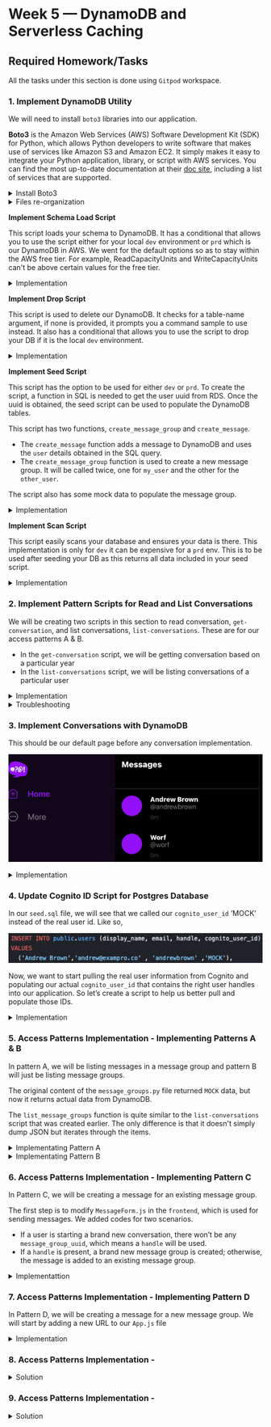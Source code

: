 # Week 5 — DynamoDB and Serverless Caching

## Required Homework/Tasks

All the tasks under this section is done using `Gitpod` workspace.

### 1. Implement DynamoDB Utility

We will need to install `boto3` libraries into our application.

**Boto3** is the Amazon Web Services (AWS) Software Development Kit (SDK) for Python, which allows Python developers to write software that makes use of services like Amazon S3 and Amazon EC2. It simply makes it easy to integrate your Python application, library, or script with AWS services. You can find the most up-to-date documentation at their [doc site](https://boto3.amazonaws.com/v1/documentation/api/latest/index.html), including a list of services that are supported.

<details><summary>Install Boto3</summary>
<p>
To install the `boto3` library onto our application, add the following line to your `backend-flask/requirements.txt` file:

```bash
# add this to your requirements.txt file
boto3

# install the library you've just added 
pip install -r backend-flask/requirements.txt
```

After the installation, start up your application by doing a `docker compose up`. This is required for us to be able to use our `dynamodb-local` we had installed the previous weeks. 
</p>
</details>

<details><summary>Files re-organization</summary>
<p>
For our re-organization, let’s move our DB operations script to a folder `../bin/db/` and remove the `db-` prefix on those scripts since they will now be in a `db` folder. Also create a `../bin/rds/` folder to move the `rds-security-grp` file into there and don’t forget to remove the `rds-` prefix on the file as well. 
  
```bash
# In your backend-flask/bin directory create a db, rds, & ddb directory
mkdir backend-flask/bin/db
mkdir backend-flask/bin/rds
mkdir backend-flask/bin/ddb
```

**After these changes, don’t forget to change them in the scripts they’ve been mentioned.** 

To move those files to the right directories and rename them, use these commands:
```bash
# copy files to destination and rename them at the same time
mv backend-flask/bin/db-connect backend-flask/bin/db/connect
mv backend-flask/bin/db-create backend-flask/bin/db/create
mv backend-flask/bin/db-drop backend-flask/bin/db/drop
mv backend-flask/bin/db-schema-load backend-flask/bin/db/schema-load
mv backend-flask/bin/db-seed backend-flask/bin/db/seed
mv backend-flask/bin/db-sessions backend-flask/bin/db/sessions
mv backend-flask/bin/db-setup backend-flask/bin/db/setup
mv backend-flask/bin/rds-update-sg-rule backend-flask/bin/rds/update-sg-rule
```

Now let’s make the corresponding changes to our files that referenced the old files we changed. 

- In the setup script, change the path to reference the correct file:
```bash
# change these 
bin_path="$(realpath .)/backend-flask/bin"

source "$bin_path/db-drop"
source "$bin_path/db-create"
source "$bin_path/db-schema-load"
source "$bin_path/db-seed"

# to these 
bin_path="$(realpath .)/backend-flask/bin/db"

source "$bin_path/drop"
source "$bin_path/create"
source "$bin_path/schema-load"
source "$bin_path/seed"
```

Don’t forget to change the `security_group` path in your `gitpod.yml` file. Make these changes:
```yaml
# change this 
source "$THEIA_WORKSPACE_ROOT/backend-flask/bin/rds-update-sg-rule"

# to this 
source "$THEIA_WORKSPACE_ROOT/backend-flask/bin/rds/update-sg-rule"
```
</p>
</details>

**Implement Schema Load Script**

This script loads your schema to DynamoDB. It has a conditional that allows you to use the script either for your local `dev` environment or `prd` which is our DynamoDB in AWS. We went for the default options so as to stay within the AWS free tier. For example, ReadCapacityUnits and WriteCapacityUnits can't be above certain values for the free tier.

<details><summary>Implementation</summary>
<p>

In the `backend-flask/bin/ddb/` folder, create a `schema-load` script for our DynamoDB. 

```bash
# create the schema load script
touch backend-flask/bin/ddb/schema-load 
```

In the `ddb/schema-load` file, add the following:

```python
#!/usr/bin/env python3

import boto3
import sys

attrs = {
  'endpoint_url': 'http://localhost:8000'
}

if len(sys.argv) == 2:
  if "prd" in sys.argv[1]:
    attrs = {}

ddb = boto3.client('dynamodb',**attrs)

table_name = 'cruddur-messages'

response = ddb.create_table(
  TableName=table_name,
  AttributeDefinitions=[
    {
      'AttributeName': 'pk',
      'AttributeType': 'S'
    },
    {
      'AttributeName': 'sk',
      'AttributeType': 'S'
    },
  ],
  KeySchema=[
    {
      'AttributeName': 'pk',
      'KeyType': 'HASH'
    },
    {
      'AttributeName': 'sk',
      'KeyType': 'RANGE'
    },
  ],
  #GlobalSecondaryIndexes=[
  #],
  BillingMode='PROVISIONED',
  ProvisionedThroughput={
      'ReadCapacityUnits': 5,
      'WriteCapacityUnits': 5
  }
)

print(response)
```
  
To ensure you have the right permissions to execute the newly created script, run the following commands:

```bash
# by default, you will get a permission denied when trying to run a script you just created
# run this command to grant it permission - https://www.tutorialspoint.com/unix/unix-file-permission.htm
chmod 555 backend-flask/bin/ddb/schema-load
  
# execute the script 
./backend-flask/bin/ddb/schema-load
```

<details><summary>List Tables</summary>
<p>

To be able to view/list our tables, let’s create a bash script for that. 

```bash
# create the list tables script
touch backend-flask/bin/ddb/list-tables 
```

In the `ddb/list-tables`, add the following:

```bash
#! /usr/bin/bash
set -e # stop if it fails at any point

if [ "$1" = "prd" ]; then
  ENDPOINT_URL=""
else
  ENDPOINT_URL="--endpoint-url=http://localhost:8000"
fi

aws dynamodb list-tables $ENDPOINT_URL \
--query TableNames \
--output table
```
  
To ensure you have the right permissions to execute the newly created script, run the following commands:

```bash
# by default, you will get a permission denied when trying to run a script you just created
# run this command to grant it permission - https://www.tutorialspoint.com/unix/unix-file-permission.htm
chmod 555 backend-flask/bin/ddb/list-tables
  
# execute the script 
./backend-flask/bin/ddb/list-tables
```
</p>
</details>

</p>
</details>

**Implement Drop Script**

This script is used to delete our DynamoDB. It checks for a table-name argument, if none is provided, it prompts you a command sample to use instead. It also has a conditional that allows you to use the script to drop your DB if it is the local `dev` environment.

<details><summary>Implementation</summary>
<p>

In the `backend-flask/bin/ddb/` folder, create a `drop` script for our DynamoDB. 

```bash
# create the drop script
touch backend-flask/bin/ddb/drop 
```

In your `ddb/drop` file, add the following:

```python
#! /usr/bin/bash

set -e # stop if it fails at any point

if [ -z "$1" ]; then
  echo "No TABLE_NAME argument supplied eg ./backend-flask/bin/ddb/drop cruddur-messages prd"
  exit 1
fi
TABLE_NAME=$1

if [ "$2" = "prd" ]; then
  ENDPOINT_URL=""
else
  ENDPOINT_URL="--endpoint-url=http://localhost:8000"
fi

echo "Deleting table: $TABLE_NAME"

aws dynamodb delete-table $ENDPOINT_URL \
  --table-name $TABLE_NAME
```
  
To ensure you have the right permissions to execute the newly created script, run the following commands:

```bash
# by default, you will get a permission denied when trying to run a script you just created
# run this command to grant it permission - https://www.tutorialspoint.com/unix/unix-file-permission.htm
chmod 555 backend-flask/bin/ddb/drop
  
# execute the script 
./backend-flask/bin/ddb/drop cruddur-messages
```
</p>
</details>

**Implement Seed Script**

This script has the option to be used for either `dev` or `prd`. To create the script, a function in SQL is needed to get the user uuid from RDS. Once the uuid is obtained, the seed script can be used to populate the DynamoDB tables.

This script has two functions, `create_message_group` and `create_message`. 
- The `create_message` function adds a message to DynamoDB and uses the `user` details obtained in the SQL query. 
- The `create_message_group` function is used to create a new message group. It will be called twice, one for `my_user` and the other for the `other_user`.

The script also has some mock data to populate the message group. 

<details><summary>Implementation</summary>
<p>

```python
#!/usr/bin/env python3

import boto3
import os
import sys
from datetime import datetime, timedelta, timezone
import uuid

current_path = os.path.dirname(os.path.abspath(__file__))
parent_path = os.path.abspath(os.path.join(current_path, '..', '..'))
sys.path.append(parent_path)
from lib.db import db

attrs = {
  'endpoint_url': 'http://localhost:8000'
}
# unset endpoint url for use with production database
if len(sys.argv) == 2:
  if "prd" in sys.argv[1]:
    attrs = {}
ddb = boto3.client('dynamodb',**attrs)

def get_user_uuids():
  sql = """
    SELECT 
      users.uuid,
      users.display_name,
      users.handle
    FROM users
    WHERE
      users.handle IN(
        %(my_handle)s,
        %(other_handle)s
        )
  """
  users = db.query_array_json(sql,{
    'my_handle':  'gee_warrior',        # based on data in your seed.sql file
    'other_handle': 'godofthunder'      # based on data in your seed.sql file
  })
  my_user    = next((item for item in users if item["handle"] == 'gee_warrior'), None)
  other_user = next((item for item in users if item["handle"] == 'godofthunder'), None)
  results = {
    'my_user': my_user,
    'other_user': other_user
  }
  print('get_user_uuids')
  print(results)
  return results

def create_message_group(client,message_group_uuid, my_user_uuid, last_message_at=None, message=None, other_user_uuid=None, other_user_display_name=None, other_user_handle=None):
  table_name = 'cruddur-messages'
  record = {
    'pk':   {'S': f"GRP#{my_user_uuid}"},
    'sk':   {'S': last_message_at},
    'message_group_uuid': {'S': message_group_uuid},
    'message':  {'S': message},
    'user_uuid': {'S': other_user_uuid},
    'user_display_name': {'S': other_user_display_name},
    'user_handle': {'S': other_user_handle}
  }

  response = client.put_item(
    TableName=table_name,
    Item=record
  )
  print(response)

def create_message(client,message_group_uuid, created_at, message, my_user_uuid, my_user_display_name, my_user_handle):
  table_name = 'cruddur-messages'
  record = {
    'pk':   {'S': f"MSG#{message_group_uuid}"},
    'sk':   {'S': created_at },
    'message_uuid': { 'S': str(uuid.uuid4()) },
    'message': {'S': message},
    'user_uuid': {'S': my_user_uuid},
    'user_display_name': {'S': my_user_display_name},
    'user_handle': {'S': my_user_handle}
  }
  # insert the record into the table
  response = client.put_item(
    TableName=table_name,
    Item=record
  )
  # print the response
  print(response)

message_group_uuid = "5ae290ed-55d1-47a0-bc6d-fe2bc2700399" 
now = datetime.now(timezone.utc).astimezone()
users = get_user_uuids()

create_message_group(
  client=ddb,
  message_group_uuid=message_group_uuid,
  my_user_uuid=users['my_user']['uuid'],
  other_user_uuid=users['other_user']['uuid'],
  other_user_handle=users['other_user']['handle'],
  other_user_display_name=users['other_user']['display_name'],
  last_message_at=now.isoformat(),
  message="this is a filler message"
)

create_message_group(
  client=ddb,
  message_group_uuid=message_group_uuid,
  my_user_uuid=users['other_user']['uuid'],
  other_user_uuid=users['my_user']['uuid'],
  other_user_handle=users['my_user']['handle'],
  other_user_display_name=users['my_user']['display_name'],
  last_message_at=now.isoformat(),
  message="this is a filler message"
)

conversation = """
Person 1: Have you ever watched Babylon 5? It's one of my favorite TV shows!
Person 2: Yes, I have! I love it too. What's your favorite season?
Person 1: I think my favorite season has to be season 3. So many great episodes, like "Severed Dreams" and "War Without End."
Person 2: Yeah, season 3 was amazing! I also loved season 4, especially with the Shadow War heating up and the introduction of the White Star.
Person 1: Agreed, season 4 was really great as well. I was so glad they got to wrap up the storylines with the Shadows and the Vorlons in that season.
Person 2: Definitely. What about your favorite character? Mine is probably Londo Mollari.
Person 1: Londo is great! My favorite character is probably G'Kar. I loved his character development throughout the series.
Person 2: G'Kar was definitely a standout character. I also really liked Delenn's character arc and how she grew throughout the series.
Person 1: Delenn was amazing too, especially with her role in the Minbari Civil War and her relationship with Sheridan. Speaking of which, what did you think of the Sheridan character?
Person 2: I thought Sheridan was a great protagonist. He was a strong leader and had a lot of integrity. And his relationship with Delenn was so well-done.
Person 1: I totally agree! I also really liked the dynamic between Garibaldi and Bester. Those two had some great scenes together.
Person 2: Yes! Their interactions were always so intense and intriguing. And speaking of intense scenes, what did you think of the episode "Intersections in Real Time"?
Person 1: Oh man, that episode was intense. It was so well-done, but I could barely watch it. It was just too much.
Person 2: Yeah, it was definitely hard to watch. But it was also one of the best episodes of the series in my opinion.
Person 1: Absolutely. Babylon 5 had so many great episodes like that. Do you have a favorite standalone episode?
Person 2: Hmm, that's a tough one. I really loved "The Coming of Shadows" in season 2, but "A Voice in the Wilderness" in season 1 was also great. What about you?
Person 1: I think my favorite standalone episode might be "The Long Twilight Struggle" in season 2. It had some great moments with G'Kar and Londo.
Person 2: Yes, "The Long Twilight Struggle" was definitely a standout episode. Babylon 5 really had so many great episodes and moments throughout its run.
Person 1: Definitely. It's a shame it ended after only five seasons, but I'm glad we got the closure we did with the series finale.
Person 2: Yeah, the series finale was really well-done. It tied up a lot of loose ends and left us with a great sense of closure.
Person 1: It really did. Overall, Babylon 5 is just such a great show with fantastic characters, writing, and world-building.
Person 2: Agreed. It's one of my favorite sci-fi shows of all time and I'm always happy to revisit it.
Person 1: Same here. I think one of the things that makes Babylon 5 so special is its emphasis on politics and diplomacy. It's not just a show about space battles and aliens, but about the complex relationships between different species and their political maneuvering.
Person 2: Yes, that's definitely one of the show's strengths. And it's not just about big-picture politics, but also about personal relationships and the choices characters make.
Person 1: Exactly. I love how Babylon 5 explores themes of redemption, forgiveness, and sacrifice. Characters like G'Kar and Londo have such compelling arcs that are driven by their choices and actions.
Person 2: Yes, the character development in Babylon 5 is really top-notch. Even minor characters like Vir and Franklin get their moments to shine and grow over the course of the series.
Person 1: I couldn't agree more. And the way the show handles its themes is so nuanced and thought-provoking. For example, the idea of "the one" and how it's used by different characters in different ways.
Person 2: Yes, that's a really interesting theme to explore. And it's not just a one-dimensional concept, but something that's explored in different contexts and with different characters.
Person 1: And the show also does a great job of balancing humor and drama. There are so many funny moments in the show, but it never detracts from the serious themes and the high stakes.
Person 2: Absolutely. The humor is always organic and never feels forced. And the show isn't afraid to go dark when it needs to, like in "Intersections in Real Time" or the episode "Sleeping in Light."
Person 1: Yeah, those episodes are definitely tough to watch, but they're also some of the most powerful and memorable episodes of the series. And it's not just the writing that's great, but also the acting and the production values.
Person 2: Yes, the acting is fantastic across the board. From Bruce Boxleitner's performance as Sheridan to Peter Jurasik's portrayal of Londo, every actor brings their A-game. And the production design and special effects are really impressive for a TV show from the 90s.
Person 1: Definitely. Babylon 5 was really ahead of its time in terms of its visuals and special effects. And the fact that it was all done on a TV budget makes it even more impressive.
Person 2: Yeah, it's amazing what they were able to accomplish with the limited resources they had. It just goes to show how talented the people behind the show were.
Person 1: Agreed. It's no wonder that Babylon 5 has such a devoted fanbase, even all these years later. It's just such a well-crafted and timeless show.
Person 2: Absolutely. I'm glad we can still appreciate it and talk about it all these years later. It really is a show that stands the test of time.
Person 1: One thing I really appreciate about Babylon 5 is how it handles diversity and representation. It has a really diverse cast of characters from different species and backgrounds, and it doesn't shy away from exploring issues of prejudice and discrimination.
Person 2: Yes, that's a great point. The show was really ahead of its time in terms of its diverse cast and the way it tackled issues of race, gender, and sexuality. And it did so in a way that felt natural and integrated into the story.
Person 1: Definitely. It's great to see a show that's not afraid to tackle these issues head-on and address them in a thoughtful and nuanced way. And it's not just about representation, but also about exploring different cultures and ways of life.
Person 2: Yes, the show does a great job of world-building and creating distinct cultures for each of the species. And it's not just about their physical appearance, but also about their customs, beliefs, and values.
Person 1: Absolutely. It's one of the things that sets Babylon 5 apart from other sci-fi shows. The attention to detail and the thought that went into creating this universe is really impressive.
Person 2: And it's not just the aliens that are well-developed, but also the human characters. The show explores the different factions and political ideologies within EarthGov, as well as the different cultures and traditions on Earth.
Person 1: Yes, that's another great aspect of the show. It's not just about the conflicts between different species, but also about the internal struggles within humanity. And it's all tied together by the overarching plot of the Shadow War and the fate of the galaxy.
Person 2: Definitely. The show does a great job of balancing the episodic stories with the larger arc, so that every episode feels important and contributes to the overall narrative.
Person 1: And the show is also great at building up tension and suspense. The slow burn of the Shadow War and the mystery of the Vorlons and the Shadows kept me on the edge of my seat throughout the series.
Person 2: Yes, the show is really good at building up anticipation and delivering satisfying payoffs. Whether it's the resolution of a character arc or the climax of a season-long plotline, Babylon 5 always delivers.
Person 1: Agreed. It's just such a well-crafted and satisfying show, with so many memorable moments and characters. I'm really glad we got to talk about it today.
Person 2: Me too. It's always great to geek out about Babylon 5 with someone who appreciates it as much as I do!
Person 1: Yeah, it's always fun to discuss our favorite moments and characters from the show. And there are so many great moments to choose from!
Person 2: Definitely. I think one of the most memorable moments for me was the "goodbye" scene between G'Kar and Londo in the episode "Objects at Rest." It was such a poignant and emotional moment, and it really showed how far their characters had come.
Person 1: Yes, that was a really powerful scene. It was great to see these two former enemies come together and find common ground. And it was a great way to wrap up their character arcs.
Person 2: Another memorable moment for me was the speech that Sheridan gives in "Severed Dreams." It's such an iconic moment in the show, and it really encapsulates the themes of the series.
Person 1: Yes, that speech is definitely one of the highlights of the series. It's so well-written and well-delivered, and it really captures the sense of hope and defiance that the show is all about.
Person 2: And speaking of great speeches, what did you think of the "Ivanova is always right" speech from "Moments of Transition"?
Person 1: Oh man, that speech gives me chills every time I watch it. It's such a powerful moment for Ivanova, and it really shows her strength and determination as a leader.
Person 2: Yes, that speech is definitely a standout moment for Ivanova's character. And it's just one example of the great writing and character development in the show.
Person 1: Absolutely. It's a testament to the talent of the writers and actors that they were able to create such rich and complex characters with so much depth and nuance.
Person 2: And it's not just the main characters that are well-developed, but also the supporting characters like Marcus, Zack, and Lyta. They all have their own stories and struggles, and they all contribute to the larger narrative in meaningful ways.
Person 1: Definitely. Babylon 5 is just such a well-rounded and satisfying show in every way. It's no wonder that it's still beloved by fans all these years later.
Person 2: Agreed. It's a show that has stood the test of time, and it will always hold a special place in my heart as one of my favorite TV shows of all time.
Person 1: One of the most interesting ethical dilemmas presented in Babylon 5 is the treatment of the Narn by the Centauri. What do you think about that storyline?
Person 2: Yeah, it's definitely a difficult issue to grapple with. On the one hand, the Centauri were portrayed as the aggressors, and their treatment of the Narn was brutal and unjust. But on the other hand, the show also presented some nuance to the situation, with characters like Londo and Vir struggling with their own complicity in the conflict.
Person 1: Exactly. I think one of the strengths of the show is its willingness to explore complex ethical issues like this. It's not just about good guys versus bad guys, but about the shades of grey in between.
Person 2: Yeah, and it raises interesting questions about power and oppression. The Centauri had more advanced technology and military might than the Narn, which allowed them to dominate and subjugate the Narn people. But at the same time, there were also political and economic factors at play that contributed to the conflict.
Person 1: And it's not just about the actions of the Centauri government, but also about the actions of individual characters. Londo, for example, was initially portrayed as a somewhat sympathetic character, but as the series progressed, we saw how his choices and actions contributed to the suffering of the Narn people.
Person 2: Yes, and that raises interesting questions about personal responsibility and accountability. Can an individual be held responsible for the actions of their government or their society? And if so, to what extent?
Person 1: That's a really good point. And it's also interesting to consider the role of empathy and compassion in situations like this. Characters like G'Kar and Delenn showed compassion towards the Narn people and fought against their oppression, while others like Londo and Cartagia were more indifferent or even sadistic in their treatment of the Narn.
Person 2: Yeah, and that raises the question of whether empathy and compassion are innate traits, or whether they can be cultivated through education and exposure to different cultures and perspectives.
Person 1: Definitely. And it's also worth considering the role of forgiveness and reconciliation. The Narn and Centauri eventually came to a sort of reconciliation in the aftermath of the Shadow War, but it was a difficult and painful process that required a lot of sacrifice and forgiveness on both sides.
Person 2: Yes, and that raises the question of whether forgiveness is always possible or appropriate in situations of oppression and injustice. Can the victims of such oppression ever truly forgive their oppressors, or is that too much to ask?
Person 1: It's a tough question to answer. I think the show presents a hopeful message in the end, with characters like G'Kar and Londo finding a measure of redemption and reconciliation. But it's also clear that the scars of the conflict run deep and that healing takes time and effort.
Person 2: Yeah, that's a good point. Ultimately, I think the show's treatment of the Narn-Centauri conflict raises more questions than it answers, which is a testament to its complexity and nuance. It's a difficult issue to grapple with, but one that's worth exploring and discussing.
Person 1: Let's switch gears a bit and talk about the character of Natasha Alexander. What did you think about her role in the series?
Person 2: I thought Natasha Alexander was a really interesting character. She was a tough and competent security officer, but she also had a vulnerable side and a complicated past.
Person 1: Yeah, I agree. I think she added a lot of depth to the show and was a great foil to characters like Garibaldi and Zack.
Person 2: And I also appreciated the way the show handled her relationship with Garibaldi. It was clear that they had a history and a lot of unresolved tension, but the show never made it too melodramatic or over-the-top.
Person 1: That's a good point. I think the show did a good job of balancing the personal drama with the larger political and sci-fi elements. And it was refreshing to see a female character who was just as tough and competent as the male characters.
Person 2: Definitely. I think Natasha Alexander was a great example of a well-written and well-rounded female character. She wasn't just there to be eye candy or a love interest, but had her own story and agency.
Person 1: However, I did feel like the show could have done more with her character. She was introduced fairly late in the series, and didn't have as much screen time as some of the other characters.
Person 2: That's true. I think the show had a lot of characters to juggle, and sometimes that meant some characters got sidelined or didn't get as much development as they deserved.
Person 1: And I also thought that her storyline with Garibaldi could have been developed a bit more. They had a lot of history and tension between them, but it felt like it was resolved too quickly and neatly.
Person 2: I can see where you're coming from, but I also appreciated the way the show didn't drag out the drama unnecessarily. It was clear that they both had feelings for each other, but they also had to focus on their jobs and the larger conflicts at play.
Person 1: I can see that perspective as well. Overall, I think Natasha Alexander was a great addition to the show and added a lot of value to the series. It's a shame we didn't get to see more of her.
Person 2: Agreed. But at least the show was able to give her a satisfying arc and resolution in the end. And that's a testament to the show's strength as a whole.
Person 1: One thing that really stands out about Babylon 5 is the quality of the special effects. What did you think about the show's use of CGI and other visual effects?
Person 2: I thought the special effects in Babylon 5 were really impressive, especially for a show that aired in the 90s. The use of CGI to create the spaceships and other sci-fi elements was really innovative for its time.
Person 1: Yes, I was really blown away by the level of detail and realism in the effects. The ships looked so sleek and futuristic, and the space battles were really intense and exciting.
Person 2: And I also appreciated the way the show integrated the visual effects with the live-action footage. It never felt like the effects were taking over or overshadowing the characters or the story.
Person 1: Absolutely. The show had a great balance of practical effects and CGI, which helped to ground the sci-fi elements in a more tangible and realistic world.
Person 2: And it's also worth noting the way the show's use of visual effects evolved over the course of the series. The effects in the first season were a bit rough around the edges, but by the end of the series, they had really refined and perfected the look and feel of the show.
Person 1: Yes, I agree. And it's impressive how they were able to accomplish all of this on a TV budget. The fact that the show was able to create such a rich and immersive sci-fi universe with limited resources is a testament to the talent and creativity of the production team.
Person 2: Definitely. And it's one of the reasons why the show has aged so well. Even today, the visual effects still hold up and look impressive, which is a rarity for a show that's almost 30 years old.
Person 1: Agreed. And it's also worth noting the way the show's use of visual effects influenced other sci-fi shows that came after it. Babylon 5 really set the bar for what was possible in terms of sci-fi visuals on TV.
Person 2: Yes, it definitely had a big impact on the genre as a whole. And it's a great example of how innovative and groundbreaking sci-fi can be when it's done right.
Person 1: Another character I wanted to discuss is Zathras. What did you think of his character?
Person 2: Zathras was a really unique and memorable character. He was quirky and eccentric, but also had a lot of heart and sincerity.
Person 1: Yes, I thought he was a great addition to the show. He added some much-needed comic relief, but also had some important moments of character development.
Person 2: And I appreciated the way the show used him as a sort of plot device, with his knowledge of time and space being instrumental in the resolution of some of the show's major storylines.
Person 1: Definitely. It was a great way to integrate a seemingly minor character into the larger narrative. And it was also interesting to see the different versions of Zathras from different points in time.
Person 2: Yeah, that was a clever storytelling device that really added to the sci-fi elements of the show. And it was also a great showcase for actor Tim Choate, who played the character with so much charm and energy.
Person 1: I also thought that Zathras was a great example of the show's commitment to creating memorable and unique characters. Even characters that only appeared in a few episodes, like Zathras or Bester, were given distinct personalities and backstories.
Person 2: Yes, that's a good point. Babylon 5 was really great at creating a diverse and interesting cast of characters, with each one feeling like a fully-realized and distinct individual.
Person 1: And Zathras was just one example of that. He was a small but important part of the show's legacy, and he's still remembered fondly by fans today.
Person 2: Definitely. I think his character is a great example of the show's ability to balance humor and heart, and to create memorable and beloved characters that fans will cherish for years to come.
"""

lines = conversation.lstrip('\n').rstrip('\n').split('\n')
for i in range(len(lines)):
  if lines[i].startswith('Person 1: '):
    key = 'my_user'
    message = lines[i].replace('Person 1: ', '')
  elif lines[i].startswith('Person 2: '):
    key = 'other_user'
    message = lines[i].replace('Person 2: ', '')
  else:
    print(lines[i])
    raise 'invalid line'

  created_at = (now + timedelta(minutes=i)).isoformat()
  create_message(
    client=ddb,
    message_group_uuid=message_group_uuid,
    created_at=created_at,
    message=message,
    my_user_uuid=users[key]['uuid'],
    my_user_display_name=users[key]['display_name'],
    my_user_handle=users[key]['handle']
  )
```

To ensure you have the right permissions to execute the newly created script, run the following commands:

```bash
# by default, you will get a permission denied when trying to run a script you just created
# run this command to grant it permission - https://www.tutorialspoint.com/unix/unix-file-permission.htm
chmod 555 backend-flask/bin/ddb/seed

# Test out your configuration by inserting some mock data in your `seed.sql` file and then run this command:
# to setup our database
./backend-flask/bin/db/setup

# execute the script 
./backend-flask/bin/ddb/seed
```
</p>
</details>


**Implement Scan Script**

This script easily scans your database and ensures your data is there. This implementation is only for `dev` it can be expensive for a `prd` env. This is to be used after seeding your DB as this returns all data included in your seed script.

<details><summary>Implementation</summary>
<p>

In the `backend-flask/bin/ddb/` folder, create a `scan` script for our DynamoDB. 

```bash
# create the scan script
touch backend-flask/bin/ddb/scan 
```

In your `ddb/scan` file, add the following:

```python
#!/usr/bin/env python3

import boto3

attrs = {
  'endpoint_url': 'http://localhost:8000'
}
ddb = boto3.resource('dynamodb',**attrs)
table_name = 'cruddur-messages'

table = ddb.Table(table_name)
response = table.scan()

items = response['Items']
for item in items:
  print(item)
```
  
To ensure you have the right permissions to execute the newly created script, run the following commands:

```bash
# by default, you will get a permission denied when trying to run a script you just created
# run this command to grant it permission - https://www.tutorialspoint.com/unix/unix-file-permission.htm
chmod 555 backend-flask/bin/ddb/scan

# execute the script 
./backend-flask/bin/ddb/scan
```  
</p>
</details>


### 2. Implement Pattern Scripts for Read and List Conversations

We will be creating two scripts in this section to read conversation, `get-conversation`, and list conversations, `list-conversations`. These are for our access patterns A & B. 
- In the `get-conversation` script, we will be getting conversation based on a particular year
- In the `list-conversations` script, we will be listing conversations of a particular user

<details><summary>Implementation</summary>
<p>

In the `backend-flask/bin/ddb/` folder, create a folder `patterns` with the following scripts inside `get-conversation` and `list-conversations`:

```bash
# create the "patterns" directory
mkdir backend-flask/bin/ddb/patterns

# create the "get-conversation" and "list-conversations" scripts
touch backend-flask/bin/ddb/patterns/get-conversation
touch backend-flask/bin/ddb/patterns/list-conversations 
```

In your `/ddb/patterns/get-conversation` file, add the following:
```python
#!/usr/bin/env python3

import boto3
import sys
import json
import datetime

attrs = {
  'endpoint_url': 'http://localhost:8000'
}

if len(sys.argv) == 2:
  if "prd" in sys.argv[1]:
    attrs = {}

dynamodb = boto3.client('dynamodb',**attrs)
table_name = 'cruddur-messages'

message_group_uuid = "5ae290ed-55d1-47a0-bc6d-fe2bc2700399"

# define the query parameters
current_year = datetime.datetime.now().year
query_params = {
  'TableName': table_name,
  'ScanIndexForward': False,
  'Limit': 20,
  'ReturnConsumedCapacity': 'TOTAL',
  'KeyConditionExpression': 'pk = :pk AND begins_with(sk,:year)',
  #'KeyConditionExpression': 'pk = :pk AND sk BETWEEN :start_date AND :end_date',
  'ExpressionAttributeValues': {
    ':year': {'S': '2023'},
    #":start_date": { "S": "2023-03-01T00:00:00.000000+00:00" },
    #":end_date": { "S": "2023-03-19T23:59:59.999999+00:00" },
    ':pk': {'S': f"MSG#{message_group_uuid}"}
  }
}

# query the table
response = dynamodb.query(**query_params)

# print the items returned by the query
print(json.dumps(response, sort_keys=True, indent=2))

# print the consumed capacity
print(json.dumps(response['ConsumedCapacity'], sort_keys=True, indent=2))

items = response['Items']
items.reverse()

for item in items:
  sender_handle = item['user_handle']['S']
  message       = item['message']['S']
  timestamp     = item['sk']['S']
  dt_object = datetime.datetime.strptime(timestamp, '%Y-%m-%dT%H:%M:%S.%f%z')
  formatted_datetime = dt_object.strftime('%Y-%m-%d %I:%M %p')
  print(f'{sender_handle: <12}{formatted_datetime: <22}{message[:40]}...')
```

To ensure you have the right permissions to execute the newly created script, run the following commands:

```bash
# by default, you will get a permission denied when trying to run a script you just created
# run this command to grant it permission - https://www.tutorialspoint.com/unix/unix-file-permission.htm
chmod 555 backend-flask/bin/ddb/patterns/get-conversation
  
# execute the script 
./backend-flask/bin/ddb/patterns/get-conversation
```

In your `/ddb/patterns/list-conversations` file, add the following:
```python
#!/usr/bin/env python3

import boto3
import sys
import json
import os
import datetime

current_path = os.path.dirname(os.path.abspath(__file__))
parent_path = os.path.abspath(os.path.join(current_path, '..', '..', '..'))
sys.path.append(parent_path)
from lib.db import db

attrs = {
  'endpoint_url': 'http://localhost:8000'
}

if len(sys.argv) == 2:
  if "prd" in sys.argv[1]:
    attrs = {}

dynamodb = boto3.client('dynamodb',**attrs)
table_name = 'cruddur-messages'

def get_my_user_uuid():
  sql = """
    SELECT 
      users.uuid
    FROM users
    WHERE
      users.handle =%(handle)s
  """
  uuid = db.query_value(sql,{
    'handle':  'gee_warrior'
  })
  return uuid

my_user_uuid = get_my_user_uuid()
print(f"my-uuid: {my_user_uuid}")

current_year = datetime.datetime.now().year

# define the query parameters
query_params = {
  'TableName': table_name,
      'KeyConditionExpression': 'pk = :pk AND begins_with(sk,:year)',
  'ScanIndexForward': False,
  'ExpressionAttributeValues': {
    ':year': {'S': str(current_year) },
    ':pk': {'S': f"GRP#{my_user_uuid}"}
  },
  'ReturnConsumedCapacity': 'TOTAL'
}

# query the table
response = dynamodb.query(**query_params)

# print the items returned by the query
print(json.dumps(response, sort_keys=True, indent=2))
```
  
To ensure you have the right permissions to execute the newly created script, run the following commands:

```bash
# by default, you will get a permission denied when trying to run a script you just created
# run this command to grant it permission - https://www.tutorialspoint.com/unix/unix-file-permission.htm
chmod 555 backend-flask/bin/ddb/patterns/list-conversations
  
# execute the script 
./backend-flask/bin/ddb/patterns/list-conversations
```
</p>
</details>

<details><summary>Troubleshooting</summary>
<p>
To avoid getting the `AttributeError: 'Db' object has no attribute 'query_value'` error, follow the steps below.

Add to your `backend-flask/lib/db.py` file:
```python
# add to your "db.py" file 
def query_value(self,sql,params={}):
    self.print_sql('value',sql,params)
    with self.pool.connection() as conn:
      with conn.cursor() as cur:
        cur.execute(sql,params)
        json = cur.fetchone()
        return json[0]

# in the "print_sql" method, make the following changes 
# BEFORE
def print_sql(self,title,sql):

#another line 
print(sql)

# UPDATED
def print_sql(self,title,sql,params={}):

# another line 
print(sql,params)


# make the following changes in these methods 
# in "def query_object_json(self,sql,params={}):"
self.print_sql('json',sql,params)

# in "def query_array_json(self,sql,params={}):"
self.print_sql('array',sql,params)
```

After the modifications, run this command again:
```bash
# list conversations
./backend-flask/bin/ddb/patterns/list-conversations
```
</p>
</details>


### 3. Implement Conversations with DynamoDB 

This should be our default page before any conversation implementation.

![Image of Default Message Page](assets/default-msg-page.png)

<details><summary>Implementation</summary>
<p>

To implement the access patterns for our conversations, we need to create a new file, `ddb.py` which is our DynamoDB library file.
  
In `backend-flask/lib/` folder, create the file:
```bash
# create file
touch backend-flask/lib/ddb.py
```
  
Add the following contents to your file:
```python
import boto3
import sys
from datetime import datetime, timedelta, timezone
import uuid
import os
import botocore.exceptions

class Ddb:
  def client():
    endpoint_url = os.getenv("AWS_ENDPOINT_URL")
    if endpoint_url:
      attrs = { 'endpoint_url': endpoint_url }
    else:
      attrs = {}
    dynamodb = boto3.client('dynamodb',**attrs)
    return dynamodb

  def list_message_groups(client,my_user_uuid):
    year = str(datetime.now().year)
  # hardcoding the table name here 
  # best practice -> use env variable of the respective environments
  # like stg, sbx or prd
    table_name = 'cruddur-messages'
    query_params = {
      'TableName': table_name,
      'KeyConditionExpression': 'pk = :pk AND begins_with(sk,:year)',
      'ScanIndexForward': False,
      'Limit': 20,
      'ExpressionAttributeValues': {
        ':year': {'S': year },
        ':pk': {'S': f"GRP#{my_user_uuid}"}
      }
    }
    print('query-params:',query_params)
    print(query_params)
    # query the table
    response = client.query(**query_params)
    items = response['Items']
    
    results = []
    for item in items:
      last_sent_at = item['sk']['S']
      results.append({
        'uuid': item['message_group_uuid']['S'],
        'display_name': item['user_display_name']['S'],
        'handle': item['user_handle']['S'],
        'message': item['message']['S'],
        'created_at': last_sent_at
      })
    return results

  def list_messages(client,message_group_uuid):
    year = str(datetime.now().year)
    table_name = 'cruddur-messages'
    query_params = {
      'TableName': table_name,
      'KeyConditionExpression': 'pk = :pk AND begins_with(sk,:year)',
      'ScanIndexForward': False,
      'Limit': 20,
      'ExpressionAttributeValues': {
        ':year': {'S': year },
        ':pk': {'S': f"MSG#{message_group_uuid}"}
      }
    }

    response = client.query(**query_params)
    items = response['Items']
    items.reverse()
    results = []
    for item in items:
      created_at = item['sk']['S']
      results.append({
        'uuid': item['message_uuid']['S'],
        'display_name': item['user_display_name']['S'],
        'handle': item['user_handle']['S'],
        'message': item['message']['S'],
        'created_at': created_at
      })
    return results

  def create_message(client,message_group_uuid, message, my_user_uuid, my_user_display_name, my_user_handle):
    now = datetime.now(timezone.utc).astimezone().isoformat()
    created_at = now
    message_uuid = str(uuid.uuid4())

    record = {
      'pk':   {'S': f"MSG#{message_group_uuid}"},
      'sk':   {'S': created_at },
      'message': {'S': message},
      'message_uuid': {'S': message_uuid},
      'user_uuid': {'S': my_user_uuid},
      'user_display_name': {'S': my_user_display_name},
      'user_handle': {'S': my_user_handle}
    }
  
    # insert the record into the table
    table_name = 'cruddur-messages'
    response = client.put_item(
      TableName=table_name,
      Item=record
    )
  
    # print the response
    print(response)
    return {
      'message_group_uuid': message_group_uuid,
      'uuid': my_user_uuid,
      'display_name': my_user_display_name,
      'handle':  my_user_handle,
      'message': message,
      'created_at': created_at
    }

  def create_message_group(client, message,my_user_uuid, my_user_display_name, my_user_handle, other_user_uuid, other_user_display_name, other_user_handle):
    print('== create_message_group.1')
    table_name = 'cruddur-messages'

    message_group_uuid = str(uuid.uuid4())
    message_uuid = str(uuid.uuid4())
    now = datetime.now(timezone.utc).astimezone().isoformat()
    last_message_at = now
    created_at = now
    print('== create_message_group.2')

    my_message_group = {
      'pk': {'S': f"GRP#{my_user_uuid}"},
      'sk': {'S': last_message_at},
      'message_group_uuid': {'S': message_group_uuid},
      'message': {'S': message},
      'user_uuid': {'S': other_user_uuid},
      'user_display_name': {'S': other_user_display_name},
      'user_handle':  {'S': other_user_handle}
    }

    print('== create_message_group.3')
    other_message_group = {
      'pk': {'S': f"GRP#{other_user_uuid}"},
      'sk': {'S': last_message_at},
      'message_group_uuid': {'S': message_group_uuid},
      'message': {'S': message},
      'user_uuid': {'S': my_user_uuid},
      'user_display_name': {'S': my_user_display_name},
      'user_handle':  {'S': my_user_handle}
    }

    print('== create_message_group.4')
    message = {
      'pk':   {'S': f"MSG#{message_group_uuid}"},
      'sk':   {'S': created_at },
      'message': {'S': message},
      'message_uuid': {'S': message_uuid},
      'user_uuid': {'S': my_user_uuid},
      'user_display_name': {'S': my_user_display_name},
      'user_handle': {'S': my_user_handle}
    }

    items = {
      table_name: [
        {'PutRequest': {'Item': my_message_group}},
        {'PutRequest': {'Item': other_message_group}},
        {'PutRequest': {'Item': message}}
      ]
    }

    try:
      print('== create_message_group.try')
      # Begin the transaction
      response = client.batch_write_item(RequestItems=items)
      return {
        'message_group_uuid': message_group_uuid
      }
    except botocore.exceptions.ClientError as e:
      print('== create_message_group.error')
      print(e)
```

After those configurations, set your DynamoDB endpoint in your `docker-compose.yml` file like so:

```yaml
# under the backend-flask environments 
AWS_ENDPOINT_URL: "http://dynamodb-local:8000"

# the dynamodb-local is the container name we gave it below the docker compose file
```
</p>
</details>


### 4. Update Cognito ID Script for Postgres Database

In our `seed.sql` file, we will see that we called our `cognito_user_id` ’MOCK’ instead of the real user id. Like so,

![Image of Cognito As MOCK](assets/cognito-asmock-data.png)

Now, we want to start pulling the real user information from Cognito and populating our actual `cognito_user_id` that contains the right user handles into our application. So let’s create a script to help us better pull and populate those IDs. 

<details><summary>Implementation</summary>
<p>

Create a folder `backend-flask/bin/cognito` with a script called `list-users`

```bash
# create directory
mkdir backend-flask/bin/cognito

# create script file 
touch backend-flask/bin/cognito/list-users
```

Add the following content to the script file:

```python
#!/usr/bin/env python3

import boto3
import os
import json

userpool_id = os.getenv("AWS_COGNITO_USER_POOL_ID")
client = boto3.client('cognito-idp')
params = {
  'UserPoolId': userpool_id,
  'AttributesToGet': [
      'preferred_username',
      'sub'
  ]
}
response = client.list_users(**params)
users = response['Users']

print(json.dumps(users, sort_keys=True, indent=2, default=str))

dict_users = {}
for user in users:
  attrs = user['Attributes']
  sub    = next((a for a in attrs if a["Name"] == 'sub'), None)
  handle = next((a for a in attrs if a["Name"] == 'preferred_username'), None)
  dict_users[handle['Value']] = sub['Value']

print(json.dumps(dict_users, sort_keys=True, indent=2, default=str))
```
  
To ensure you have the right permissions to execute the newly created script, run the following commands:

```bash
# by default, you will get a permission denied when trying to run a script you just created
# run this command to grant it permission - https://www.tutorialspoint.com/unix/unix-file-permission.htm
chmod 555 backend-flask/bin/cognito/list-users
  
# execute the script 
./backend-flask/bin/cognito/list-users
```

To check if you can pull the data from `cognito` run the following command:
```bash
# list users in cognito
aws cognito-idp list-users --user-pool-id=<USER_POOL_ID>
```
  
Don’t forget to set your `cognito_user_pool_id` as an environment variable. Check if you have it already. 
```bash
export AWS_COGNITO_USER_POOL_ID="..."
gp env AWS_COGNITO_USER_POOL_ID="..." 
```

Now let's update those `cognito_user_id`s. Create a script in the `backend-flask/bin/db` directory called `update_cognito_user_ids`. This script gets all our users from Cognito and then updates the user ID. 

```bash
# create file 
touch backend-flask/bin/db/update_cognito_user_ids
```

Add the following content to the created file:
```python
#!/usr/bin/env python3

import boto3
import os
import sys

print("== Update Cognito User IDs")

current_path = os.path.dirname(os.path.abspath(__file__))
parent_path = os.path.abspath(os.path.join(current_path, '..', '..'))
sys.path.append(parent_path)
from lib.db import db

def update_users_with_cognito_user_id(handle,sub):
  sql = """
    UPDATE public.users
    SET cognito_user_id = %(sub)s
    WHERE
      users.handle = %(handle)s;
  """
  db.query_commit(sql,{
    'handle' : handle,
    'sub' : sub
  })

def get_cognito_user_ids():
  userpool_id = os.getenv("AWS_COGNITO_USER_POOL_ID")
  client = boto3.client('cognito-idp')
  params = {
    'UserPoolId': userpool_id,
    'AttributesToGet': [
        'preferred_username',
        'sub'
    ]
  }
  response = client.list_users(**params)
  users = response['Users']
  dict_users = {}
  for user in users:
    attrs = user['Attributes']
    sub    = next((a for a in attrs if a["Name"] == 'sub'), None)
    handle = next((a for a in attrs if a["Name"] == 'preferred_username'), None)
    dict_users[handle['Value']] = sub['Value']
  return dict_users


users = get_cognito_user_ids()

for handle, sub in users.items():
  print('----',handle,sub)
  update_users_with_cognito_user_id(
    handle=handle,
    sub=sub
  )
```
  
To ensure you have the right permissions to execute the newly created script, run the following commands:

```bash
# by default, you will get a permission denied when trying to run a script you just created
# run this command to grant it permission - https://www.tutorialspoint.com/unix/unix-file-permission.htm
chmod 555 backend-flask/bin/db/update_cognito_user_ids
  
# execute the script 
./backend-flask/bin/db/update_cognito_user_ids
```
  
Now go back to your `backend-flask/bin/db/setup` file and update it with the following line:

```bash
# add this line last 
python "$bin_path/update_cognito_user_ids"
```

Also, in your `backend-flask/lib/db.py` file, edit this line of code to this:
```bash
# in the "def query_commit(self,sql,params={}):" section
# add "params" as one of the arguments
self.print_sql('commit with returning',sql,params)
```

Make sure to use the local Postgres DB, not the RDS one; else, you will encounter some errors because it won’t be running. Check your `docker-compose.yml` file and comment the one for `prd` and uncomment the one for `local` environment. 

When you have your `docker-compose.yml` file updated, do a `./backend-flask/bin/db/setup` to set up the Postgres DB. Now go ahead and do a `./backend-flask/bin/db/update_cognito_user_ids`. 

Instead of using hardcoded `handles`, let's use our Cognito user ids. Go into your `backend-flask/app.py` file, and make the following changes:
  
```python
# in the @app.route("/api/message_groups", methods=['GET']) section
  
# DELETE THESE
@app.route("/api/message_groups", methods=['GET'])
def data_message_groups():
  user_handle  = 'andrewbrown'
  model = MessageGroups.run(user_handle=user_handle)
  if model['errors'] is not None:
    return model['errors'], 422
  else:
    return model['data'], 200 

# ADD THESE 
@app.route("/api/message_groups", methods=['GET'])
def data_message_groups():
  access_token = extract_access_token(request.headers)
  try:
    claims = cognito_jwt_token.verify(access_token)
    # authenicatied request
    app.logger.debug("authenicated")
    app.logger.debug(claims)
    cognito_user_id = claims['sub']
    model = MessageGroups.run(cognito_user_id=cognito_user_id)
    if model['errors'] is not None:
      return model['errors'], 422
    else:
      return model['data'], 200
  except TokenVerifyError as e:
    # unauthenicatied request
    app.logger.debug(e)
    return {}, 401
```
</p>
</details>


### 5. Access Patterns Implementation - Implementing Patterns A & B

In pattern A, we will be listing messages in a message group and pattern B will just be listing message groups. 

The original content of the `message_groups.py` file returned `MOCK` data, but now it returns actual data from DynamoDB.

The `list_message_groups` function is quite similar to the `list-conversations` script that was created earlier. The only difference is that it doesn't simply dump JSON but iterates through the items.

<details><summary>Implementating Pattern A</summary>
<p>

Go ahead into your `backend-flask/services/message_groups.py` file, and add the following content:
```python
# DELETE THESE
class MessageGroups:
  def run(user_handle):
    model = {
      'errors': None,
      'data': None
    }

    now = datetime.now(timezone.utc).astimezone()
    results = [
      {
        'uuid': '24b95582-9e7b-4e0a-9ad1-639773ab7552',
        'display_name': 'Andrew Brown',
        'handle':  'andrewbrown',
        'created_at': now.isoformat()
      },
      {
        'uuid': '417c360e-c4e6-4fce-873b-d2d71469b4ac',
        'display_name': 'Worf',
        'handle':  'worf',
        'created_at': now.isoformat()
    }]
    model['data'] = results
    return model

# ADD THESE 
from lib.ddb import Ddb
from lib.db import db

class MessageGroups:
  def run(cognito_user_id):
    model = {
      'errors': None,
      'data': None
    }

    sql = db.template('users','uuid_from_cognito_user_id')
    my_user_uuid = db.query_value(sql,{
      'cognito_user_id': cognito_user_id
    })

    print(f"UUID: {my_user_uuid}")

    ddb = Ddb.client()
    data = Ddb.list_message_groups(ddb, my_user_uuid)
    print("list_message_groups:",data)

    model['data'] = data
    return model
```
  
Now, in our `backend-flask/db/sql/` folder, we will be creating another folder `users` and `uuid_from_cognito_user_id.sql` file inside the newly created folder.
  
```bash
# create directory 
mkdir backend-flask/db/sql/users

# create file 
touch backend-flask/db/sql/users/uuid_from_cognito_user_id.sql
```
  
Add the following content to the file:
```sql
  SELECT
  users.uuid
FROM public.users
WHERE 
  users.cognito_user_id = %(cognito_user_id)s
LIMIT 1
```
  
After the above configurations, if you try to start up your `frontend` application, you will encounter a `Cookies` and `token authorization` error which can be fixed by following the steps below.

<details><summary>Fix Cookies and token authorization</summary>
<p>

In your `frontend-react-js/src/pages/HomeFeedPage.js` file, make the following code changes:

```js
// DELETE THIS 
// [TODO] Authenication
import Cookies from 'js-cookie'
```

In your `frontend-react-js/src/`, create a dircetory `/lib/` with a file `CheckAuth.js`

```bash
# create lib directory
mkdir frontend-react-js/src/lib

# create file 
touch frontend-react-js/src/lib/CheckAuth.js
```

Add the following content to the file:
```js
import { Auth } from 'aws-amplify';

const checkAuth = async (setUser) => {
  Auth.currentAuthenticatedUser({
    // Optional, By default is false. 
    // If set to true, this call will send a 
    // request to Cognito to get the latest user data
    bypassCache: false 
  })
  .then((user) => {
    console.log('user',user);
    return Auth.currentAuthenticatedUser()
  }).then((cognito_user) => {
      setUser({
        display_name: cognito_user.attributes.name,
        handle: cognito_user.attributes.preferred_username
      })
  })
  .catch((err) => console.log(err));
};

export default checkAuth;


// DELETE THESE from HomeFeedPage.js
const checkAuth = async () => {
    console.log('checkAuth')
    // [TODO] Authenication
    if (Cookies.get('user.logged_in')) {
      setUser({
        display_name: Cookies.get('user.name'),
        handle: Cookies.get('user.username')
      })
    }
  };

  
// ADD THESE to HomeFeedPage.js
import DesktopNavigation  from '../components/DesktopNavigation';
import DesktopSidebar     from '../components/DesktopSidebar';
import ActivityFeed from '../components/ActivityFeed';
import ActivityForm from '../components/ActivityForm';
import ReplyForm from '../components/ReplyForm';
import checkAuth from '../lib/CheckAuth';

// change this 
checkAuth();
  
// to this 
checkAuth(setUser);
```
  
Now let's make some changes to handle our token authorization problems. 
  
Make the following changes to your `frontend-react-js/src/pages/MessageGroupsPage.js`, `frontend-react-js/src/pages/MessageGroupPage.js` and `frontend-react-js/src/components/MessageForm.js` files:

```js
  
// DELETE THIS 
// [TODO] Authenication
import Cookies from 'js-cookie'

// DELETE THESE from MessageGroupsPage.js & MessageGroupPage.js
const checkAuth = async () => {
    console.log('checkAuth')
    // [TODO] Authenication
    if (Cookies.get('user.logged_in')) {
      setUser({
        display_name: Cookies.get('user.name'),
        handle: Cookies.get('user.username')
      })
    }
  };

  
// change this in each files
checkAuth();
  
// to this 
checkAuth(setUser);


// ADD THESE
import checkAuth from '../lib/CheckAuth';

// MAKE SURE YOU ADD ALL THESE HEADERS TO THE MENTIONED FILES 
// check HomeFeedPage.js for proper indentation
// in the "const" section of each file - "MessageGroupsPage.js" & "MessageGroupPage.js"
  
headers: {
          Authorization: `Bearer ${localStorage.getItem("access_token")}`
        },

// this is how the "MessageForm" file will look like after the changes

headers: {
          'Authorization': `Bearer ${localStorage.getItem("access_token")}`,
          'Accept': 'application/json',
          'Content-Type': 'application/json'
        },
```
  
Let's test out our configurations. If there are no messages showing up in your `frontend` UI, use the ***troubleshooting*** section to resolve the problem.
  
<details><summary>Troubleshooting</summary>
<p>
Run the following commands to resolve the error:
```bash
# confirm table doesn't already exist
./backend-flask/bin/ddb/list-tables

# run the schema load script if table DOES NOT EXIST
./backend-flask/bin/ddb/schema-load

# set up postgres DB 
./backend-flask/bin/db/setup

# seed the DB
./backend-flask/bin/ddb/seed
```
  
If nothing is still showing up, run this command below to be sure that any record is actually returned. 

```bash
./backend-flask/bin/ddb/patterns/list-conversations
```

If it shows that a record is being returned, but we are just not able to view it on our UI due to this error, go ahead and continue to resolve it. 
  
![Image of Message Group 401 Error](assets/msg-grp-401-error.png)
  
1. Make sure you have the `headers` set properly in each of these files: `frontend-react-js/src/pages/MessageGroupsPage.js` and  `frontend-react-js/src/pages/MessageGroupPage.js`.
  
If the error persists and now it is a `500` error. Check your DB and confirm if the `cognito_user_ids` are correctly populated or still says `MOCK`. If you still have `MOCK` showing up, exit from DB and run the commands below:
  
```bash
# connect to DB 
./backend-flask/bin/db/connect

# check inside DB if "cognito_user_ids" are correctly populated 
\x
SELECT * FROM USERS;

# repopulate them
./backend-flask/bin/db/update_cognito_user_ids

# check back your DB and you should have the correct IDs now
```
  
You should refresh your UI and see this page 
![Image of Successful Message Grp Display](assets/successful-msg-grp-display.png)
  
And when you click on the user, you should see this screen
![Image of Clicked User Display in Messages](assets/clicked-user-display-in-msg.png)
</p>
</details>
  
</p>
</details>
  
</p>
</details>

<details><summary>Implementating Pattern B</summary>
<p>

In `frontend-react-js/src/App.js` file, make the following changes:

```js
// under "path: "/messages"" section, add this below it
  {
    path: "/messages/:message_group_uuid",
    element: <MessageGroupPage />
  },
```

Now go into `frontend-react-js/src/pages/MessageGroupPage.js` file and make the following changes:

```js
// delete this line
const handle = `@${params.handle}`;

// change this line 
const backend_url = `${process.env.REACT_APP_BACKEND_URL}/api/messages/${handle}`

// to this 
const backend_url = `${process.env.REACT_APP_BACKEND_URL}/api/messages/${params.message_group_uuid}`
```

In `frontend-react-js/src/components/MessageGroupItem.js` file, edit this line of code:
  
```js
// change "+props.message_group.handle" with this 
{`/messages/`+props.message_group.uuid}> 

// change "if (params.handle == props.message_group.handle)" with this
if (params.message_group_uuid == props.message_group.uuid)
```
  
After the modifications, log in and see if you are encountering any errors. If you are encountering this error, follow the steps below to resolve it.
  
![Image of classsName Error](assets/classs-name-error.png)
  
**Resolve**

Go into these files and change `classsName` to `className`

```bash
# files to check
MessageItem.js
MessageGroupItem.js
```

After the changes, log in as a user and see if any message is showing up. 

Make sure that when you click on the message, nothing is meant to be populated on your right like so.
  
![Image of Successful Message Empty Display](assets/successful-msg-empty-display.png)
  

**Continue Configuration**
  
In your `backend-flask/app.py` file, make the following changes:

```python
# delete these lines
@app.route("/api/messages/@<string:handle>", methods=['GET'])
def data_messages(handle):
  user_sender_handle = 'andrewbrown'
  user_receiver_handle = request.args.get('user_reciever_handle')

  model = Messages.run(user_sender_handle=user_sender_handle, user_receiver_handle=user_receiver_handle)
  if model['errors'] is not None:
    return model['errors'], 422
  else:
    return model['data'], 200
  return

@app.route("/api/messages", methods=['POST','OPTIONS'])
@cross_origin()
def data_create_message():
  user_sender_handle = 'andrewbrown'
  user_receiver_handle = request.json['user_receiver_handle']
  message = request.json['message']

  model = CreateMessage.run(message=message,user_sender_handle=user_sender_handle,user_receiver_handle=user_receiver_handle)
  if model['errors'] is not None:
    return model['errors'], 422
  else:
    return model['data'], 200
  return


# add these lines
@app.route("/api/messages/<string:message_group_uuid>", methods=['GET'])
def data_messages(message_group_uuid):
  access_token = extract_access_token(request.headers)
  try:
    claims = cognito_jwt_token.verify(access_token)
    # authenicatied request
    app.logger.debug("authenicated")
    app.logger.debug(claims)
    cognito_user_id = claims['sub']
    model = Messages.run(
        cognito_user_id=cognito_user_id,
        message_group_uuid=message_group_uuid
      )
    if model['errors'] is not None:
      return model['errors'], 422
    else:
      return model['data'], 200
  except TokenVerifyError as e:
    # unauthenicatied request
    app.logger.debug(e)
    return {}, 401

@app.route("/api/messages", methods=['POST','OPTIONS'])
@cross_origin()
def data_create_message():
  message_group_uuid   = request.json.get('message_group_uuid',None)
  user_receiver_handle = request.json.get('handle',None)
  message = request.json['message']
  access_token = extract_access_token(request.headers)
  try:
    claims = cognito_jwt_token.verify(access_token)
    # authenicatied request
    app.logger.debug("authenicated")
    app.logger.debug(claims)
    cognito_user_id = claims['sub']
    if message_group_uuid == None:
      # Create for the first time
      model = CreateMessage.run(
        mode="create",
        message=message,
        cognito_user_id=cognito_user_id,
        user_receiver_handle=user_receiver_handle
      )
    else:
      # Push onto existing Message Group
      model = CreateMessage.run(
        mode="update",
        message=message,
        message_group_uuid=message_group_uuid,
        cognito_user_id=cognito_user_id
      )
    if model['errors'] is not None:
      return model['errors'], 422
    else:
      return model['data'], 200
  except TokenVerifyError as e:
    # unauthenicatied request
    app.logger.debug(e)
    return {}, 401
```
  
For the `backend-flask/services/messages.py` file, make the following changes:
  
```python
from datetime import datetime, timedelta, timezone
from lib.ddb import Ddb
from lib.db import db

class Messages:
  def run(message_group_uuid,cognito_user_id):
    model = {
      'errors': None,
      'data': None
    }

    sql = db.template('users','uuid_from_cognito_user_id')
    my_user_uuid = db.query_value(sql,{
      'cognito_user_id': cognito_user_id
    })

    print(f"UUID: {my_user_uuid}")

    ddb = Ddb.client()
    data = Ddb.list_messages(ddb, message_group_uuid)
    print("list_messages")
    print(data)

    model['data'] = data
    return model
```
  
Now, go into your `frontend-react-js/src/pages/MessageGroupPage.js` file and add another `header` authorization for the `loadMessageGroupData` section.
  
```js
// add this in the "const loadMessageGroupData" section
headers: {
          Authorization: `Bearer ${localStorage.getItem("access_token")}`
        },
```
  
Now try logging back in if your token hasn't expired yet. 
  
![Image of Successful Listing of Message Grps](assets/successfully-listing-msg-grps.png)
  
</p>
</details>
  
  

### 6. Access Patterns Implementation - Implementing Pattern C

In Pattern C, we will be creating a message for an existing message group. 

The first step is to modify `MessageForm.js` in the `frontend`, which is used for sending messages. We added codes for two scenarios. 
- If a user is starting a brand new conversation, there won’t be any `message_group_uuid`, which means a `handle` will be used. 
- If a `handle` is present, a brand new message group is created; otherwise, the message is added to an existing message group.
  
<details><summary>Implementattion</summary>
<p>

In your `frontend-react-js/src/components/MessageForm.js` file, make the following changes:

```js
// delete these
const onsubmit = async (event) => {
    event.preventDefault();
    try {
      const backend_url = `${process.env.REACT_APP_BACKEND_URL}/api/messages`
      console.log('onsubmit payload', message)
      const res = await fetch(backend_url, {
        method: "POST",
        headers: {
          'Accept': 'application/json',
          'Content-Type': 'application/json'
        },
        body: JSON.stringify({
          message: message,
          user_receiver_handle: params.handle
        }),
      });
      let data = await res.json();
      if (res.status === 200) {
        props.setMessages(current => [...current,data]);
      } else {
        console.log(res)
      }
    } catch (err) {
      console.log(err);
    }
  }

// add these 
const onsubmit = async (event) => {
    event.preventDefault();
    try {
      const backend_url = `${process.env.REACT_APP_BACKEND_URL}/api/messages`
      console.log('onsubmit payload', message)
      let json = { 'message': message }
      if (params.handle) {
        json.handle = params.handle
      } else {
        json.message_group_uuid = params.message_group_uuid
      }

      const res = await fetch(backend_url, {
        method: "POST",
        headers: {
          'Authorization': `Bearer ${localStorage.getItem("access_token")}`,
          'Accept': 'application/json',
          'Content-Type': 'application/json'
        },
        body: JSON.stringify(json)
      });
      let data = await res.json();
      if (res.status === 200) {
        console.log('data:',data)
        if (data.message_group_uuid) {
          console.log('redirect to message group')
          window.location.href = `/messages/${data.message_group_uuid}`
        } else {
          props.setMessages(current => [...current,data]);
        }
      } else {
        console.log(res)
      }
    } catch (err) {
      console.log(err);
    }
  }
```

In the backend, the function `data_create_message` in `app.py` has to be modified with the following code below. As the application is not using hardcoded data anymore, it was changed to use `message_group_uuid` and `cognito_user_ids`. 

A conditional statement was added for two purposes.
- To create a brand new message and/or 
- To push a message to an existing message group (updating the message group).

In `app.py` make the following changes:
```python

# replace this "@app.route("/api/messages", methods=['POST',..." 
# section with this 
@app.route("/api/messages", methods=['POST','OPTIONS'])
@cross_origin()
def data_create_message():
  message_group_uuid   = request.json.get('message_group_uuid',None)
  user_receiver_handle = request.json.get('handle',None)
  message = request.json['message']
  access_token = extract_access_token(request.headers)
  try:
    claims = cognito_jwt_token.verify(access_token)
    # authenicatied request
    app.logger.debug("authenicated")
    app.logger.debug(claims)
    cognito_user_id = claims['sub']
    if message_group_uuid == None:
      # Create for the first time
      model = CreateMessage.run(
        mode="create",
        message=message,
        cognito_user_id=cognito_user_id,
        user_receiver_handle=user_receiver_handle
      )
    else:
      # Push onto existing Message Group
      model = CreateMessage.run(
        mode="update",
        message=message,
        message_group_uuid=message_group_uuid,
        cognito_user_id=cognito_user_id
      )
    if model['errors'] is not None:
      return model['errors'], 422
    else:
      return model['data'], 200
  except TokenVerifyError as e:
    # unauthenicatied request
    app.logger.debug(e)
    return {}, 401
```
  
Now we add a `CreateMessage` class with 2 modes:
- `update` mode and,
- `create` mode

In your `backend-flask/services/create_message.py` file, make the following changes: 

```python
from datetime import datetime, timedelta, timezone

from lib.db import db
from lib.ddb import Ddb

class CreateMessage:
  # mode indicates if we want to create a new message_group or use an existing one
  def run(mode, message, cognito_user_id, message_group_uuid=None, user_receiver_handle=None):
    model = {
      'errors': None,
      'data': None
    }

    if (mode == "update"):
      if message_group_uuid == None or len(message_group_uuid) < 1:
        model['errors'] = ['message_group_uuid_blank']

    if cognito_user_id == None or len(cognito_user_id) < 1:
      model['errors'] = ['cognito_user_id_blank']

    if (mode == "create"):
      if user_receiver_handle == None or len(user_receiver_handle) < 1:
        model['errors'] = ['user_reciever_handle_blank']

    if message == None or len(message) < 1:
      model['errors'] = ['message_blank'] 
    elif len(message) > 1024:
      model['errors'] = ['message_exceed_max_chars'] 

    if model['errors']:
      # return what we provided
      model['data'] = {
        'display_name': 'Gentle Warrior',
        'handle':  user_sender_handle,
        'message': message
      }
    else:
      sql = db.template('users','create_message_users')

      if user_receiver_handle == None:
        rev_handle = ''
      else:
        rev_handle = user_receiver_handle
      users = db.query_array_json(sql,{
        'cognito_user_id': cognito_user_id,
        'user_receiver_handle': rev_handle
      })
      print("USERS =-=-=-=-==")
      print(users)

      my_user    = next((item for item in users if item["kind"] == 'sender'), None)
      other_user = next((item for item in users if item["kind"] == 'recv')  , None)

      print("USERS=[my-user]==")
      print(my_user)
      print("USERS=[other-user]==")
      print(other_user)

      ddb = Ddb.client()

      if (mode == "update"):
        data = Ddb.create_message(
          client=ddb,
          message_group_uuid=message_group_uuid,
          message=message,
          my_user_uuid=my_user['uuid'],
          my_user_display_name=my_user['display_name'],
          my_user_handle=my_user['handle']
        )
      elif (mode == "create"):
        data = Ddb.create_message_group(
          client=ddb,
          message=message,
          my_user_uuid=my_user['uuid'],
          my_user_display_name=my_user['display_name'],
          my_user_handle=my_user['handle'],
          other_user_uuid=other_user['uuid'],
          other_user_display_name=other_user['display_name'],
          other_user_handle=other_user['handle']
        )
      model['data'] = data
    return model
```

Go ahead and add a new function `create_message` in the `ddb.py` file to insert the message into DynamoDB.

```python

 # create message in an existing msg grp
  def create_message(client,message_group_uuid, message, my_user_uuid, my_user_display_name, my_user_handle):
    now = datetime.now(timezone.utc).astimezone().isoformat()
    created_at = now
    message_uuid = str(uuid.uuid4())

    record = {
      'pk':   {'S': f"MSG#{message_group_uuid}"},
      'sk':   {'S': created_at },
      'message': {'S': message},
      'message_uuid': {'S': message_uuid},
      'user_uuid': {'S': my_user_uuid},
      'user_display_name': {'S': my_user_display_name},
      'user_handle': {'S': my_user_handle}
    }
    # insert the record into the table
    table_name = 'cruddur-messages'
    response = client.put_item(
      TableName=table_name,
      Item=record
    )
    # print the response
    print(response)
    return {
      'message_group_uuid': message_group_uuid,
      'uuid': my_user_uuid,
      'display_name': my_user_display_name,
      'handle':  my_user_handle,
      'message': message,
      'created_at': created_at
    }
```

After that, create a file `create_message_users.sql` to get the user IDs from RDS to add to the messages. Now in your `backend-flask/db/sql/users` folder, create a file `create_message_users.sql` with the following contents:

```bash
# create file
touch backend-flask/db/sql/users/create_message_users.sql
```

Content of `create_message_users.sql`

```sql
SELECT 
  users.uuid,
  users.display_name,
  users.handle,
  CASE users.cognito_user_id = %(cognito_user_id)s
  WHEN TRUE THEN
    'sender'
  WHEN FALSE THEN
    'recv'
  ELSE
    'other'
  END as kind
FROM public.users
WHERE
  users.cognito_user_id = %(cognito_user_id)s
  OR 
  users.handle = %(user_receiver_handle)s
```

After configuration, do a `docker compose up` again to refresh your token in the frontend UI.
  
**Note:** If there are no messages showing up, run these commands:
```bash
# confirm table doesn't already exist
./backend-flask/bin/ddb/list-tables

# run the schema load script if table DOES NOT EXIST
./backend-flask/bin/ddb/schema-load

# set up postgres DB 
./backend-flask/bin/db/setup

# seed the DB
./backend-flask/bin/ddb/seed
```
  
If nothing is still showing up, run this command below to be sure that any record is actually returned. 

```bash
./backend-flask/bin/ddb/patterns/list-conversations
```

If the error persists, check your DB and confirm if the `cognito_user_ids` are correctly populated or still say `MOCK`. If you still have `MOCK` showing up, exit from DB and run the commands below:

```bash
# connect to DB 
./backend-flask/bin/db/connect

# check inside DB if cognito_user_ids are correctly populated 
\x
SELECT * FROM USERS;

# repopulate them
./backend-flask/bin/db/update_cognito_user_ids

# check back and you should have the correct IDs now
```

If afterwards, you are not still able to create a message for the existing message group. Add this line of code to your DynamoDB seed script, `../ddb/seed`.
  
```python
# comment out or delete the previous one you have 
# this configuration delays the time by 3 hours 
  
created_at = (now + timedelta(hours=-3) + timedelta(minutes=i)).isoformat()
```
  
Then, drop your DynamoDB to recreate with new changes. 
```bash
./backend-flask/bin/ddb/drop cruddur-messages

# to recreate table
./backend-flask/bin/ddb/schema-load

# confirm table exist
./backend-flask/bin/ddb/list-tables

# set up Postgres DB 
./backend-flask/bin/db/setup

# seed the DB
./backend-flask/bin/ddb/seed
```
  
Now try writing a message like so:
![Image of Creating a Message in an existing Msg Grp](assets/create-msg-in-an-existing-msg-grp.png)
  
</p>
</details>

  
  
### 7. Access Patterns Implementation - Implementing Pattern D

In Pattern D, we will be creating a message for a new message group. We will start by adding a new URL to our `App.js` file
  
<details><summary>Implementation</summary>
<p>

</p>
</details>


### 8. Access Patterns Implementation - 

<details><summary>Solution</summary>
<p>

</p>
</details>


### 9. Access Patterns Implementation - 

<details><summary>Solution</summary>
<p>

</p>
</details>











